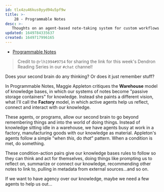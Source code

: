```yaml
---
id: tlx4zu46kus0yyd94u5pf9w
title: >-
    28 - Programmable Notes
desc: >-
   Thoughts on an agent-based note-taking system for custom workflows
updated: 1649784335637
created: 1649717996165
---
```


- [Programmable Notes](https://maggieappleton.com/programmatic-notes)

> Credit to `@rlh1994#9754` for sharing the link for this week's Dendron Reading Series in our `#chat` channel! 

Does your second brain do any thinking? Or does it just remember stuff?

In Programmable Notes, Maggie Appleton critiques the **Warehouse** model of knowledge bases, in which our systems of notes become "passive storage containers" for knowledge. Instead she paints a different vision, what I'll call the **Factory** model, in which active agents help us reflect, connect and interact with our knowledge. 

These agents, or programs, allow our second brain to go beyond remembering things and into the world of doing things. Instead of knowledge sitting idle in a warehouse, we have agents busy at work in a factory, manufacturing goods with our knowledge as material. Appleton's agents follow a simple "when *this*, do *that*" pattern. When a condition is met, do something. 

These condition-action pairs give our knowledge bases rules to follow so they can think and act for themselves, doing things like prompting us to reflect on, summarize or connect our knowledge, recommending other notes to link to, pulling in metadata from external sources...and so on. 

If we want to have agency over our knowledge, maybe we need a few agents to help us out...
